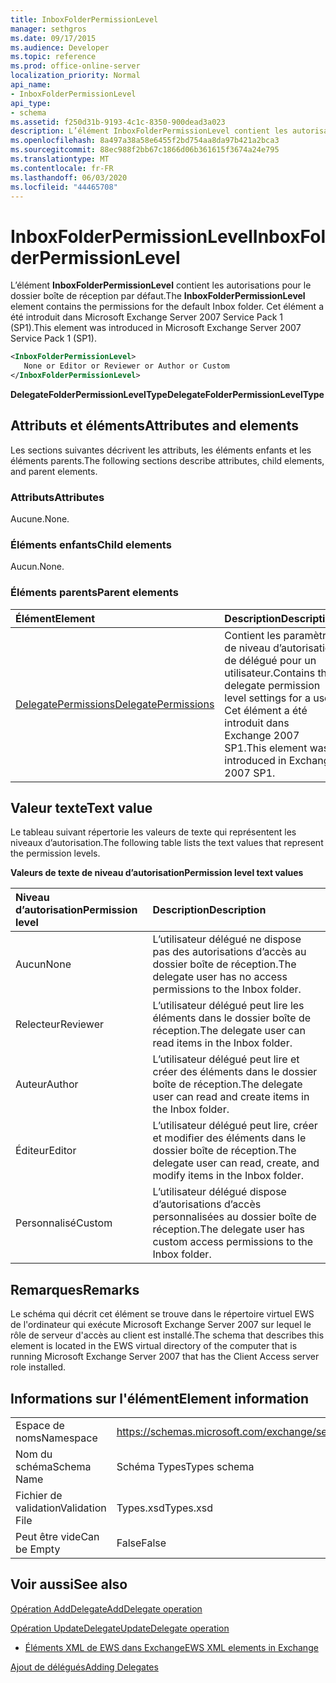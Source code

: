 ```yaml
---
title: InboxFolderPermissionLevel
manager: sethgros
ms.date: 09/17/2015
ms.audience: Developer
ms.topic: reference
ms.prod: office-online-server
localization_priority: Normal
api_name:
- InboxFolderPermissionLevel
api_type:
- schema
ms.assetid: f250d31b-9193-4c1c-8350-900dead3a023
description: L’élément InboxFolderPermissionLevel contient les autorisations pour le dossier boîte de réception par défaut. Cet élément a été introduit dans Microsoft Exchange Server 2007 Service Pack 1 (SP1).
ms.openlocfilehash: 8a497a38a58e6455f2bd754aa8da97b421a2bca3
ms.sourcegitcommit: 88ec988f2bb67c1866d06b361615f3674a24e795
ms.translationtype: MT
ms.contentlocale: fr-FR
ms.lasthandoff: 06/03/2020
ms.locfileid: "44465708"
---
```

# <a name="inboxfolderpermissionlevel"></a><span data-ttu-id="ec9c0-104">InboxFolderPermissionLevel</span><span class="sxs-lookup"><span data-stu-id="ec9c0-104">InboxFolderPermissionLevel</span></span>

<span data-ttu-id="ec9c0-105">L’élément **InboxFolderPermissionLevel** contient les autorisations pour le dossier boîte de réception par défaut.</span><span class="sxs-lookup"><span data-stu-id="ec9c0-105">The **InboxFolderPermissionLevel** element contains the permissions for the default Inbox folder.</span></span> <span data-ttu-id="ec9c0-106">Cet élément a été introduit dans Microsoft Exchange Server 2007 Service Pack 1 (SP1).</span><span class="sxs-lookup"><span data-stu-id="ec9c0-106">This element was introduced in Microsoft Exchange Server 2007 Service Pack 1 (SP1).</span></span> 
  
```xml
<InboxFolderPermissionLevel>
   None or Editor or Reviewer or Author or Custom
</InboxFolderPermissionLevel>
```

 <span data-ttu-id="ec9c0-107">**DelegateFolderPermissionLevelType**</span><span class="sxs-lookup"><span data-stu-id="ec9c0-107">**DelegateFolderPermissionLevelType**</span></span>
## <a name="attributes-and-elements"></a><span data-ttu-id="ec9c0-108">Attributs et éléments</span><span class="sxs-lookup"><span data-stu-id="ec9c0-108">Attributes and elements</span></span>

<span data-ttu-id="ec9c0-109">Les sections suivantes décrivent les attributs, les éléments enfants et les éléments parents.</span><span class="sxs-lookup"><span data-stu-id="ec9c0-109">The following sections describe attributes, child elements, and parent elements.</span></span>
  
### <a name="attributes"></a><span data-ttu-id="ec9c0-110">Attributs</span><span class="sxs-lookup"><span data-stu-id="ec9c0-110">Attributes</span></span>

<span data-ttu-id="ec9c0-111">Aucune.</span><span class="sxs-lookup"><span data-stu-id="ec9c0-111">None.</span></span>
  
### <a name="child-elements"></a><span data-ttu-id="ec9c0-112">Éléments enfants</span><span class="sxs-lookup"><span data-stu-id="ec9c0-112">Child elements</span></span>

<span data-ttu-id="ec9c0-113">Aucun.</span><span class="sxs-lookup"><span data-stu-id="ec9c0-113">None.</span></span>
  
### <a name="parent-elements"></a><span data-ttu-id="ec9c0-114">Éléments parents</span><span class="sxs-lookup"><span data-stu-id="ec9c0-114">Parent elements</span></span>

|<span data-ttu-id="ec9c0-115">**Élément**</span><span class="sxs-lookup"><span data-stu-id="ec9c0-115">**Element**</span></span>|<span data-ttu-id="ec9c0-116">**Description**</span><span class="sxs-lookup"><span data-stu-id="ec9c0-116">**Description**</span></span>|
|:-----|:-----|
|[<span data-ttu-id="ec9c0-117">DelegatePermissions</span><span class="sxs-lookup"><span data-stu-id="ec9c0-117">DelegatePermissions</span></span>](delegatepermissions.md) <br/> |<span data-ttu-id="ec9c0-118">Contient les paramètres de niveau d’autorisation de délégué pour un utilisateur.</span><span class="sxs-lookup"><span data-stu-id="ec9c0-118">Contains the delegate permission level settings for a user.</span></span> <span data-ttu-id="ec9c0-119">Cet élément a été introduit dans Exchange 2007 SP1.</span><span class="sxs-lookup"><span data-stu-id="ec9c0-119">This element was introduced in Exchange 2007 SP1.</span></span>  <br/> |
   
## <a name="text-value"></a><span data-ttu-id="ec9c0-120">Valeur texte</span><span class="sxs-lookup"><span data-stu-id="ec9c0-120">Text value</span></span>

<span data-ttu-id="ec9c0-121">Le tableau suivant répertorie les valeurs de texte qui représentent les niveaux d’autorisation.</span><span class="sxs-lookup"><span data-stu-id="ec9c0-121">The following table lists the text values that represent the permission levels.</span></span>
  
<span data-ttu-id="ec9c0-122">**Valeurs de texte de niveau d’autorisation**</span><span class="sxs-lookup"><span data-stu-id="ec9c0-122">**Permission level text values**</span></span>

|<span data-ttu-id="ec9c0-123">**Niveau d’autorisation**</span><span class="sxs-lookup"><span data-stu-id="ec9c0-123">**Permission level**</span></span>|<span data-ttu-id="ec9c0-124">**Description**</span><span class="sxs-lookup"><span data-stu-id="ec9c0-124">**Description**</span></span>|
|:-----|:-----|
|<span data-ttu-id="ec9c0-125">Aucun</span><span class="sxs-lookup"><span data-stu-id="ec9c0-125">None</span></span>  <br/> |<span data-ttu-id="ec9c0-126">L’utilisateur délégué ne dispose pas des autorisations d’accès au dossier boîte de réception.</span><span class="sxs-lookup"><span data-stu-id="ec9c0-126">The delegate user has no access permissions to the Inbox folder.</span></span>  <br/> |
|<span data-ttu-id="ec9c0-127">Relecteur</span><span class="sxs-lookup"><span data-stu-id="ec9c0-127">Reviewer</span></span>  <br/> |<span data-ttu-id="ec9c0-128">L’utilisateur délégué peut lire les éléments dans le dossier boîte de réception.</span><span class="sxs-lookup"><span data-stu-id="ec9c0-128">The delegate user can read items in the Inbox folder.</span></span>  <br/> |
|<span data-ttu-id="ec9c0-129">Auteur</span><span class="sxs-lookup"><span data-stu-id="ec9c0-129">Author</span></span>  <br/> |<span data-ttu-id="ec9c0-130">L’utilisateur délégué peut lire et créer des éléments dans le dossier boîte de réception.</span><span class="sxs-lookup"><span data-stu-id="ec9c0-130">The delegate user can read and create items in the Inbox folder.</span></span>  <br/> |
|<span data-ttu-id="ec9c0-131">Éditeur</span><span class="sxs-lookup"><span data-stu-id="ec9c0-131">Editor</span></span>  <br/> |<span data-ttu-id="ec9c0-132">L’utilisateur délégué peut lire, créer et modifier des éléments dans le dossier boîte de réception.</span><span class="sxs-lookup"><span data-stu-id="ec9c0-132">The delegate user can read, create, and modify items in the Inbox folder.</span></span>  <br/> |
|<span data-ttu-id="ec9c0-133">Personnalisé</span><span class="sxs-lookup"><span data-stu-id="ec9c0-133">Custom</span></span>  <br/> |<span data-ttu-id="ec9c0-134">L’utilisateur délégué dispose d’autorisations d’accès personnalisées au dossier boîte de réception.</span><span class="sxs-lookup"><span data-stu-id="ec9c0-134">The delegate user has custom access permissions to the Inbox folder.</span></span>  <br/> |
   
## <a name="remarks"></a><span data-ttu-id="ec9c0-135">Remarques</span><span class="sxs-lookup"><span data-stu-id="ec9c0-135">Remarks</span></span>

<span data-ttu-id="ec9c0-136">Le schéma qui décrit cet élément se trouve dans le répertoire virtuel EWS de l'ordinateur qui exécute Microsoft Exchange Server 2007 sur lequel le rôle de serveur d'accès au client est installé.</span><span class="sxs-lookup"><span data-stu-id="ec9c0-136">The schema that describes this element is located in the EWS virtual directory of the computer that is running Microsoft Exchange Server 2007 that has the Client Access server role installed.</span></span>
  
## <a name="element-information"></a><span data-ttu-id="ec9c0-137">Informations sur l'élément</span><span class="sxs-lookup"><span data-stu-id="ec9c0-137">Element information</span></span>

|||
|:-----|:-----|
|<span data-ttu-id="ec9c0-138">Espace de noms</span><span class="sxs-lookup"><span data-stu-id="ec9c0-138">Namespace</span></span>  <br/> |https://schemas.microsoft.com/exchange/services/2006/types  <br/> |
|<span data-ttu-id="ec9c0-139">Nom du schéma</span><span class="sxs-lookup"><span data-stu-id="ec9c0-139">Schema Name</span></span>  <br/> |<span data-ttu-id="ec9c0-140">Schéma Types</span><span class="sxs-lookup"><span data-stu-id="ec9c0-140">Types schema</span></span>  <br/> |
|<span data-ttu-id="ec9c0-141">Fichier de validation</span><span class="sxs-lookup"><span data-stu-id="ec9c0-141">Validation File</span></span>  <br/> |<span data-ttu-id="ec9c0-142">Types.xsd</span><span class="sxs-lookup"><span data-stu-id="ec9c0-142">Types.xsd</span></span>  <br/> |
|<span data-ttu-id="ec9c0-143">Peut être vide</span><span class="sxs-lookup"><span data-stu-id="ec9c0-143">Can be Empty</span></span>  <br/> |<span data-ttu-id="ec9c0-144">False</span><span class="sxs-lookup"><span data-stu-id="ec9c0-144">False</span></span>  <br/> |
   
## <a name="see-also"></a><span data-ttu-id="ec9c0-145">Voir aussi</span><span class="sxs-lookup"><span data-stu-id="ec9c0-145">See also</span></span>



[<span data-ttu-id="ec9c0-146">Opération AddDelegate</span><span class="sxs-lookup"><span data-stu-id="ec9c0-146">AddDelegate operation</span></span>](adddelegate-operation.md)
  
[<span data-ttu-id="ec9c0-147">Opération UpdateDelegate</span><span class="sxs-lookup"><span data-stu-id="ec9c0-147">UpdateDelegate operation</span></span>](updatedelegate-operation.md)


- [<span data-ttu-id="ec9c0-148">Éléments XML de EWS dans Exchange</span><span class="sxs-lookup"><span data-stu-id="ec9c0-148">EWS XML elements in Exchange</span></span>](ews-xml-elements-in-exchange.md)


[<span data-ttu-id="ec9c0-149">Ajout de délégués</span><span class="sxs-lookup"><span data-stu-id="ec9c0-149">Adding Delegates</span></span>](https://msdn.microsoft.com/library/3a744150-66a3-4a13-9433-793603ba5038%28Office.15%29.aspx)

